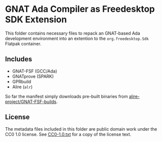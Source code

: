 <!--
  SPDX-FileCopyrightText: 2024 Junde Yhi <junde@yhi.moe>
  SPDX-License-Identifier: CC0-1.0
-->

# GNAT Ada Compiler as Freedesktop SDK Extension

This folder contains necessary files to repack an GNAT-based Ada development environment into an extention to the `org.freedesktop.Sdk` Flatpak container.

## Includes

- GNAT-FSF (GCC/Ada)
- GNATprove (SPARK)
- GPRbuild
- Alire (`alr`)

So far the manifest simply downloads pre-built binaries from [alire-project/GNAT-FSF-builds](https://github.com/alire-project/GNAT-FSF-builds/releases).

## License

The metadata files included in this folder are public domain work under the CC0 1.0 license. See [CC0-1.0.txt](./LICENSES/CC0-1.0.txt) for a copy of the license text.
